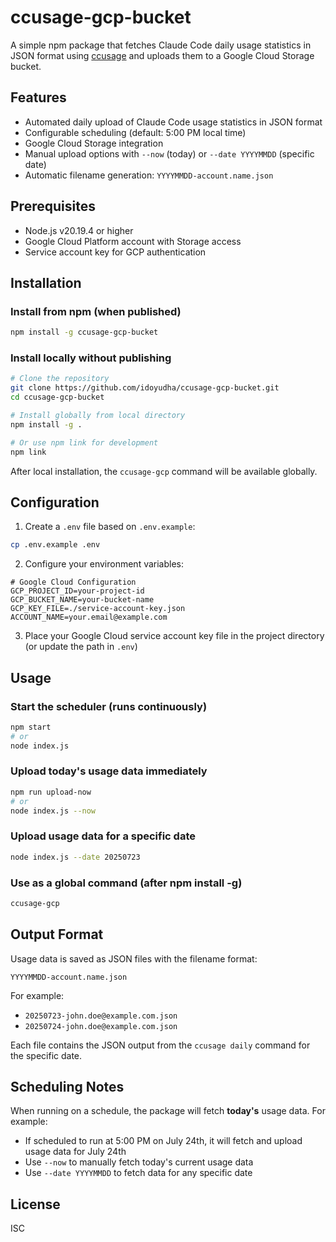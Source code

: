 # ccusage-gcp-bucket

A simple npm package that fetches Claude Code daily usage statistics in JSON format using [ccusage](https://www.npmjs.com/package/ccusage) and uploads them to a Google Cloud Storage bucket.

## Features

- Automated daily upload of Claude Code usage statistics in JSON format
- Configurable scheduling (default: 5:00 PM local time)
- Google Cloud Storage integration
- Manual upload options with `--now` (today) or `--date YYYYMMDD` (specific date)
- Automatic filename generation: `YYYYMMDD-account.name.json`

## Prerequisites

- Node.js v20.19.4 or higher
- Google Cloud Platform account with Storage access
- Service account key for GCP authentication

## Installation

### Install from npm (when published)

```bash
npm install -g ccusage-gcp-bucket
```

### Install locally without publishing

```bash
# Clone the repository
git clone https://github.com/idoyudha/ccusage-gcp-bucket.git
cd ccusage-gcp-bucket

# Install globally from local directory
npm install -g .

# Or use npm link for development
npm link
```

After local installation, the `ccusage-gcp` command will be available globally.

## Configuration

1. Create a `.env` file based on `.env.example`:

```bash
cp .env.example .env
```

2. Configure your environment variables:

```env
# Google Cloud Configuration
GCP_PROJECT_ID=your-project-id
GCP_BUCKET_NAME=your-bucket-name
GCP_KEY_FILE=./service-account-key.json
ACCOUNT_NAME=your.email@example.com
```

3. Place your Google Cloud service account key file in the project directory (or update the path in `.env`)

## Usage

### Start the scheduler (runs continuously)

```bash
npm start
# or
node index.js
```

### Upload today's usage data immediately

```bash
npm run upload-now
# or
node index.js --now
```

### Upload usage data for a specific date

```bash
node index.js --date 20250723
```

### Use as a global command (after npm install -g)

```bash
ccusage-gcp
```

## Output Format

Usage data is saved as JSON files with the filename format:
```
YYYYMMDD-account.name.json
```

For example:
- `20250723-john.doe@example.com.json`
- `20250724-john.doe@example.com.json`

Each file contains the JSON output from the `ccusage daily` command for the specific date.

## Scheduling Notes

When running on a schedule, the package will fetch **today's** usage data. For example:
- If scheduled to run at 5:00 PM on July 24th, it will fetch and upload usage data for July 24th
- Use `--now` to manually fetch today's current usage data
- Use `--date YYYYMMDD` to fetch data for any specific date

## License

ISC